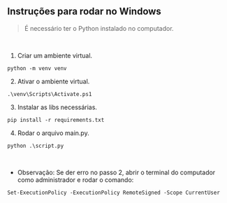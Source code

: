 ## Instruções para rodar no Windows

> É necessário ter o Python instalado no computador.

<br/>

1. Criar um ambiente virtual.

```
python -m venv venv
```

2. Ativar o ambiente virtual.

```
.\venv\Scripts\Activate.ps1
```

3. Instalar as libs necessárias.

```
pip install -r requirements.txt
```

4. Rodar o arquivo main.py.

```
python .\script.py
```

<br/>

- Observação: Se der erro no passo 2, abrir o terminal do computador como administrador e rodar o comando:

```
Set-ExecutionPolicy -ExecutionPolicy RemoteSigned -Scope CurrentUser
```
